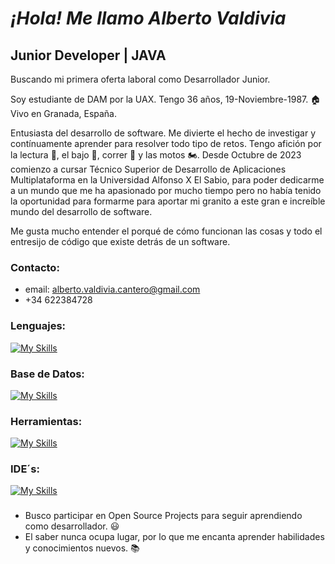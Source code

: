 # *¡Hola! Me llamo Alberto Valdivia*


## Junior Developer | JAVA
Buscando mi primera oferta laboral como Desarrollador Junior.


Soy estudiante de DAM por la UAX. Tengo 36 años, 19-Noviembre-1987. 🏠 Vivo en Granada, España.

Entusiasta del desarrollo de software. Me divierte el hecho de investigar y contínuamente aprender para resolver todo tipo de retos.
Tengo afición por la lectura 📖, el bajo 🎸, correr 🏃 y las motos 🏍️.
Desde Octubre de 2023 comienzo a cursar Técnico Superior de Desarrollo de Aplicaciones Multiplataforma en la Universidad Alfonso X El Sabio, para poder dedicarme a un mundo que me ha apasionado por mucho tiempo pero no había tenido la oportunidad para formarme para aportar mi granito a este gran e increíble mundo del desarrollo de software.

Me gusta mucho entender el porqué de cómo funcionan las cosas y todo el entresijo de código que existe detrás de un software.

### Contacto:
- email: alberto.valdivia.cantero@gmail.com
- +34 622384728

### Lenguajes:

[![My Skills](https://skillicons.dev/icons?i=java,python&theme=light)](https://skillicons.dev)

### Base de Datos:

[![My Skills](https://skillicons.dev/icons?i=sqlite,mysql&theme=light)](https://skillicons.dev)

### Herramientas:

[![My Skills](https://skillicons.dev/icons?i=git,github,discord&theme=light)](https://skillicons.dev)

### IDE´s:

[![My Skills](https://skillicons.dev/icons?i=idea,eclipse,vscode&theme=light)](https://skillicons.dev)

###
* Busco participar en Open Source Projects para seguir aprendiendo como desarrollador. 😃
* El saber nunca ocupa lugar, por lo que me encanta aprender habilidades y conocimientos nuevos. 📚









<!--
**AlbertoValdi/AlbertoValdi** is a ✨ _special_ ✨ repository because its `README.md` (this file) appears on your GitHub profile.

Here are some ideas to get you started:

- 🔭 I’m currently working on ...
- 🌱 I’m currently learning ...
- 👯 I’m looking to collaborate on ...
- 🤔 I’m looking for help with ...
- 💬 Ask me about ...
- 📫 How to reach me: ...
- 😄 Pronouns: ...
- ⚡ Fun fact: ...
-->
